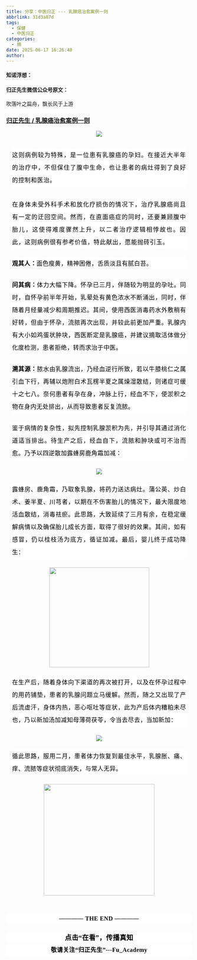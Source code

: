 ```yaml
---
title: 分享：中医归正 --- 乳腺癌治愈案例一则
abbrlink: 31d3a87d
tags:
  - 保健
  - 中医归正
categories:
  - 摘
date: 2025-06-17 16:26:48
author:
---
```


#### 知诺浮想：


#### 归正先生微信公众号原文：

吹落叶之扁舟，飘长风于上游

<!-- more -->

###  [归正先生 / 乳腺癌治愈案例一则](https://mp.weixin.qq.com/s/AfnZQxsa4pV-4WOwc-mKUQ "跳转至原文")



<div class="rich_media_content ">
                    <section style="text-align: center;" nodeleaf=""><img class="rich_pages wxw-img js_insertlocalimg" data-imgfileid="100002713" data-ratio="0.9833333333333333" data-s="300,640" src="https://mmbiz.qpic.cn/sz_mmbiz_jpg/zjaJCl7DLpXuL5kcCuJWODroDd3eeFICI8a00wibKBbU8qicPv3SS084iaWtD15N557wBp4X9dAQjl5IkefvNby1g/640?wx_fmt=jpeg&amp;from=appmsg" data-type="jpeg" data-w="900" type="block"  /></section><hr style="-webkit-tap-highlight-color: transparent;margin: 0px;padding: 0px;outline: 0px;max-width: 100%;box-sizing: border-box !important;overflow-wrap: break-word !important;color: rgba(0, 0, 0, 0.9);font-family: &quot;PingFang SC&quot;, system-ui, -apple-system, BlinkMacSystemFont, &quot;Helvetica Neue&quot;, &quot;Hiragino Sans GB&quot;, &quot;Microsoft YaHei UI&quot;, &quot;Microsoft YaHei&quot;, Arial, sans-serif;font-size: 17px;font-style: normal;font-variant-ligatures: normal;font-variant-caps: normal;font-weight: 400;letter-spacing: 0.544px;orphans: 2;text-align: justify;text-indent: 0px;text-transform: none;widows: 2;word-spacing: 0px;-webkit-text-stroke-width: 0px;white-space: normal;text-decoration-thickness: initial;text-decoration-style: initial;text-decoration-color: initial;background-color: rgb(255, 255, 255);visibility: visible;"  /><p style="-webkit-tap-highlight-color: transparent;margin: 32px 16px 16px;padding: 0px;outline: 0px;max-width: 100%;clear: both;min-height: 1em;color: rgba(0, 0, 0, 0.9);font-family: &quot;PingFang SC&quot;, system-ui, -apple-system, BlinkMacSystemFont, &quot;Helvetica Neue&quot;, &quot;Hiragino Sans GB&quot;, &quot;Microsoft YaHei UI&quot;, &quot;Microsoft YaHei&quot;, Arial, sans-serif;font-size: 17px;font-style: normal;font-variant-ligatures: normal;font-variant-caps: normal;font-weight: 400;letter-spacing: 0.544px;orphans: 2;text-align: justify;text-indent: 0px;text-transform: none;widows: 2;word-spacing: 0px;-webkit-text-stroke-width: 0px;white-space: normal;text-decoration-thickness: initial;text-decoration-style: initial;text-decoration-color: initial;background: white;line-height: 2em;box-sizing: border-box !important;overflow-wrap: break-word !important;"><strong><span leaf="" style="-webkit-tap-highlight-color: transparent;margin-top: 0px;margin-bottom: 0px;padding: 0px;outline: 0px;max-width: 100%;font-weight: bold;font-size: 12pt;font-family: FangSong;color: black;letter-spacing: 0.4pt;box-sizing: border-box !important;overflow-wrap: break-word !important;"><span textstyle="" style="font-size: 16px;letter-spacing: 1px;font-weight: normal;">这则病例较为特殊，是一位患有乳腺癌的孕妇。在接近大半年的治疗中，不但保住了腹中生命，也让患者的病灶得到了良好的控制和医治。</span></span></strong></p><p style="-webkit-tap-highlight-color: transparent;margin: 32px 16px 16px;padding: 0px;outline: 0px;max-width: 100%;clear: both;min-height: 1em;color: rgba(0, 0, 0, 0.9);font-family: &quot;PingFang SC&quot;, system-ui, -apple-system, BlinkMacSystemFont, &quot;Helvetica Neue&quot;, &quot;Hiragino Sans GB&quot;, &quot;Microsoft YaHei UI&quot;, &quot;Microsoft YaHei&quot;, Arial, sans-serif;font-size: 17px;font-style: normal;font-variant-ligatures: normal;font-variant-caps: normal;font-weight: 400;letter-spacing: 0.544px;orphans: 2;text-align: justify;text-indent: 0px;text-transform: none;widows: 2;word-spacing: 0px;-webkit-text-stroke-width: 0px;white-space: normal;text-decoration-thickness: initial;text-decoration-style: initial;text-decoration-color: initial;background: white;line-height: 2em;box-sizing: border-box !important;overflow-wrap: break-word !important;" data-pm-slice="0 0 []"><strong style="-webkit-tap-highlight-color: transparent;margin-top: 0px;margin-bottom: 0px;padding: 0px;outline: 0px;max-width: 100%;box-sizing: border-box !important;overflow-wrap: break-word !important;"><span leaf="" style="-webkit-tap-highlight-color: transparent;margin-top: 0px;margin-bottom: 0px;padding: 0px;outline: 0px;max-width: 100%;font-weight: bold;font-size: 12pt;font-family: FangSong;color: black;letter-spacing: 0.4pt;box-sizing: border-box !important;overflow-wrap: break-word !important;"><span textstyle="" style="font-size: 16px;letter-spacing: 1px;font-weight: normal;">在身体未受外科手术和放化疗损伤的情况下，</span></span><strong style="-webkit-tap-highlight-color: transparent;margin-top: 0px;margin-bottom: 0px;padding: 0px;outline: 0px;max-width: 100%;box-sizing: border-box !important;overflow-wrap: break-word !important;"><span leaf="" style="-webkit-tap-highlight-color: transparent;margin-top: 0px;margin-bottom: 0px;padding: 0px;outline: 0px;max-width: 100%;font-weight: bold;font-size: 12pt;font-family: FangSong;color: black;letter-spacing: 0.4pt;box-sizing: border-box !important;overflow-wrap: break-word !important;" data-pm-slice="1 1 [&quot;para&quot;,{&quot;tagName&quot;:&quot;p&quot;,&quot;attributes&quot;:{&quot;style&quot;:&quot;-webkit-tap-highlight-color: transparent;margin: 32px 16px 16px;padding: 0px;outline: 0px;max-width: 100%;clear: both;min-height: 1em;color: rgba(0, 0, 0, 0.9);font-family: \&quot;PingFang SC\&quot;, system-ui, -apple-system, BlinkMacSystemFont, \&quot;Helvetica Neue\&quot;, \&quot;Hiragino Sans GB\&quot;, \&quot;Microsoft YaHei UI\&quot;, \&quot;Microsoft YaHei\&quot;, Arial, sans-serif;font-size: 17px;font-style: normal;font-variant-ligatures: normal;font-variant-caps: normal;font-weight: 400;letter-spacing: 0.544px;orphans: 2;text-align: justify;text-indent: 0px;text-transform: none;widows: 2;word-spacing: 0px;-webkit-text-stroke-width: 0px;white-space: normal;text-decoration-thickness: initial;text-decoration-style: initial;text-decoration-color: initial;background: white;line-height: 2em;box-sizing: border-box !important;overflow-wrap: break-word !important;&quot;,&quot;data-pm-slice&quot;:&quot;0 0 []&quot;},&quot;namespaceURI&quot;:&quot;http://www.w3.org/1999/xhtml&quot;},&quot;node&quot;,{&quot;tagName&quot;:&quot;strong&quot;,&quot;attributes&quot;:{&quot;style&quot;:&quot;-webkit-tap-highlight-color: transparent;margin-top: 0px;margin-bottom: 0px;padding: 0px;outline: 0px;max-width: 100%;box-sizing: border-box !important;overflow-wrap: break-word !important;&quot;},&quot;namespaceURI&quot;:&quot;http://www.w3.org/1999/xhtml&quot;}]"><span textstyle="" style="font-size: 16px;letter-spacing: 1px;font-weight: normal;">治疗</span></span></strong><span leaf="" style="-webkit-tap-highlight-color: transparent;margin-top: 0px;margin-bottom: 0px;padding: 0px;outline: 0px;max-width: 100%;font-weight: bold;font-size: 12pt;font-family: FangSong;color: black;letter-spacing: 0.4pt;box-sizing: border-box !important;overflow-wrap: break-word !important;"><span textstyle="" style="font-size: 16px;letter-spacing: 1px;font-weight: normal;">乳腺癌尚且有一定的迂回空间。然而，在直面癌症的同时，还要兼顾腹中胎儿，这使得难度骤然上升，以二者治疗逻辑相悖故也。因此，这则病例很有参考价值，特此献出，愿能抛砖引玉。</span></span></strong></p><section style="-webkit-tap-highlight-color: transparent;margin: 24px 16px;padding: 0px;outline: 0px;max-width: 100%;color: rgba(0, 0, 0, 0.9);font-family: &quot;PingFang SC&quot;, system-ui, -apple-system, BlinkMacSystemFont, &quot;Helvetica Neue&quot;, &quot;Hiragino Sans GB&quot;, &quot;Microsoft YaHei UI&quot;, &quot;Microsoft YaHei&quot;, Arial, sans-serif;font-size: 17px;font-style: normal;font-variant-ligatures: normal;font-variant-caps: normal;font-weight: 400;letter-spacing: 0.544px;orphans: 2;text-align: justify;text-indent: 0px;text-transform: none;widows: 2;word-spacing: 0px;-webkit-text-stroke-width: 0px;white-space: normal;text-decoration-thickness: initial;text-decoration-style: initial;text-decoration-color: initial;background-color: rgb(255, 255, 255);line-height: 2em;box-sizing: border-box !important;overflow-wrap: break-word !important;" data-pm-slice="0 0 []"><strong style="-webkit-tap-highlight-color: transparent;margin-top: 0px;margin-bottom: 0px;padding: 0px;outline: 0px;max-width: 100%;box-sizing: border-box !important;overflow-wrap: break-word !important;"><span style="-webkit-tap-highlight-color: transparent;margin-top: 0px;margin-bottom: 0px;padding: 0px;outline: 0px;max-width: 100%;color: rgb(0, 0, 0);font-family: 仿宋;font-size: 16px;box-sizing: border-box !important;overflow-wrap: break-word !important;"><span leaf="" style="-webkit-tap-highlight-color: transparent;margin-top: 0px;margin-bottom: 0px;padding: 0px;outline: 0px;max-width: 100%;box-sizing: border-box !important;overflow-wrap: break-word !important;">观其人：</span></span></strong><strong style="-webkit-tap-highlight-color: transparent;margin-top: 0px;margin-bottom: 0px;padding: 0px;outline: 0px;max-width: 100%;box-sizing: border-box !important;overflow-wrap: break-word !important;"><span leaf="" style="-webkit-tap-highlight-color: transparent;margin-top: 0px;margin-bottom: 0px;padding: 0px;outline: 0px;max-width: 100%;color: rgb(0, 0, 0);font-family: 仿宋;font-size: 16px;box-sizing: border-box !important;overflow-wrap: break-word !important;"><span textstyle="" style="font-weight: normal;">面色瘦</span></span></strong><span leaf="" style="-webkit-tap-highlight-color: transparent;margin-top: 0px;margin-bottom: 0px;padding: 0px;outline: 0px;max-width: 100%;color: rgb(0, 0, 0);font-family: 仿宋;font-size: 16px;box-sizing: border-box !important;overflow-wrap: break-word !important;">黄，精神困倦，舌质淡且有腻白苔。</span></section><section style="-webkit-tap-highlight-color: transparent;margin: 24px 16px;padding: 0px;outline: 0px;max-width: 100%;color: rgba(0, 0, 0, 0.9);font-family: &quot;PingFang SC&quot;, system-ui, -apple-system, BlinkMacSystemFont, &quot;Helvetica Neue&quot;, &quot;Hiragino Sans GB&quot;, &quot;Microsoft YaHei UI&quot;, &quot;Microsoft YaHei&quot;, Arial, sans-serif;font-size: 17px;font-style: normal;font-variant-ligatures: normal;font-variant-caps: normal;font-weight: 400;letter-spacing: 0.544px;orphans: 2;text-align: justify;text-indent: 0px;text-transform: none;widows: 2;word-spacing: 0px;-webkit-text-stroke-width: 0px;white-space: normal;text-decoration-thickness: initial;text-decoration-style: initial;text-decoration-color: initial;background-color: rgb(255, 255, 255);line-height: 2em;box-sizing: border-box !important;overflow-wrap: break-word !important;"><strong style="-webkit-tap-highlight-color: transparent;margin-top: 0px;margin-bottom: 0px;padding: 0px;outline: 0px;max-width: 100%;box-sizing: border-box !important;overflow-wrap: break-word !important;"><span style="-webkit-tap-highlight-color: transparent;margin-top: 0px;margin-bottom: 0px;padding: 0px;outline: 0px;max-width: 100%;color: rgb(0, 0, 0);font-family: 仿宋;font-size: 16px;box-sizing: border-box !important;overflow-wrap: break-word !important;"><span leaf="" style="-webkit-tap-highlight-color: transparent;margin-top: 0px;margin-bottom: 0px;padding: 0px;outline: 0px;max-width: 100%;box-sizing: border-box !important;overflow-wrap: break-word !important;">问其病：<span textstyle="" style="font-weight: normal;">体力大幅下降。怀孕已三月，伴随较为明显的孕吐。同时，自怀孕前半年开始，乳晕处有黄色浓水不断涌出，同时，伴随着月经量减少和周期推迟。其间，使用西医消毒药水外敷稍有好转，但由于怀孕，流脓再次出现，并较此前更加严重。乳腺内有大小如鸡蛋状肿块，西医断定是乳腺癌，并建议摘取活体做分化度检测，患者拒绝，转而求治于中医。</span></span></span></strong></section><section style="-webkit-tap-highlight-color: transparent;margin: 24px 16px;padding: 0px;outline: 0px;max-width: 100%;color: rgba(0, 0, 0, 0.9);font-family: &quot;PingFang SC&quot;, system-ui, -apple-system, BlinkMacSystemFont, &quot;Helvetica Neue&quot;, &quot;Hiragino Sans GB&quot;, &quot;Microsoft YaHei UI&quot;, &quot;Microsoft YaHei&quot;, Arial, sans-serif;font-size: 17px;font-style: normal;font-variant-ligatures: normal;font-variant-caps: normal;font-weight: 400;letter-spacing: 0.544px;orphans: 2;text-align: justify;text-indent: 0px;text-transform: none;widows: 2;word-spacing: 0px;-webkit-text-stroke-width: 0px;white-space: normal;text-decoration-thickness: initial;text-decoration-style: initial;text-decoration-color: initial;background-color: rgb(255, 255, 255);line-height: 2em;box-sizing: border-box !important;overflow-wrap: break-word !important;"><strong style="-webkit-tap-highlight-color: transparent;margin-top: 0px;margin-bottom: 0px;padding: 0px;outline: 0px;max-width: 100%;box-sizing: border-box !important;overflow-wrap: break-word !important;"><span leaf="" style="-webkit-tap-highlight-color: transparent;margin-top: 0px;margin-bottom: 0px;padding: 0px;outline: 0px;max-width: 100%;color: rgb(0, 0, 0);font-family: 仿宋;font-size: 16px;box-sizing: border-box !important;overflow-wrap: break-word !important;"><span textstyle="" style="font-weight: bold;">溯其源：</span><span textstyle="" style="font-weight: normal;">脓水由乳腺流出，乃经血逆行所致，若以牛膝桃仁之属引血下行，再辅以炮附白术瓦楞半夏之属燥湿散结，则诸症可缓十之七八。奈何患者有孕在身，冲脉上行，经血不下，使淤积之物在身内无处排出，从而导致患者反复流脓。</span></span></strong></section><section style="-webkit-tap-highlight-color: transparent;margin: 24px 16px;padding: 0px;outline: 0px;max-width: 100%;color: rgba(0, 0, 0, 0.9);font-family: &quot;PingFang SC&quot;, system-ui, -apple-system, BlinkMacSystemFont, &quot;Helvetica Neue&quot;, &quot;Hiragino Sans GB&quot;, &quot;Microsoft YaHei UI&quot;, &quot;Microsoft YaHei&quot;, Arial, sans-serif;font-size: 17px;font-style: normal;font-variant-ligatures: normal;font-variant-caps: normal;font-weight: 400;letter-spacing: 0.544px;orphans: 2;text-align: justify;text-indent: 0px;text-transform: none;widows: 2;word-spacing: 0px;-webkit-text-stroke-width: 0px;white-space: normal;text-decoration-thickness: initial;text-decoration-style: initial;text-decoration-color: initial;background-color: rgb(255, 255, 255);line-height: 2em;box-sizing: border-box !important;overflow-wrap: break-word !important;"><strong style="-webkit-tap-highlight-color: transparent;margin-top: 0px;margin-bottom: 0px;padding: 0px;outline: 0px;max-width: 100%;box-sizing: border-box !important;overflow-wrap: break-word !important;"><span leaf="" style="-webkit-tap-highlight-color: transparent;margin-top: 0px;margin-bottom: 0px;padding: 0px;outline: 0px;max-width: 100%;color: rgb(0, 0, 0);font-family: 仿宋;font-size: 16px;box-sizing: border-box !important;overflow-wrap: break-word !important;"><span textstyle="" style="font-weight: normal;">鉴于病情的复杂性，拟先控制乳腺淤积为先，并引导其通过消化道适当排出。待生产之后，经血自下，流脓和肿块或可不治而愈。乃予以四逆散加露蜂房鹿角霜加减：</span></span></strong></section><section style="text-align: center;" nodeleaf=""><img class="rich_pages wxw-img" data-imgfileid="100002708" data-ratio="0.29814814814814816" data-s="300,640" src="https://mmbiz.qpic.cn/sz_mmbiz_png/zjaJCl7DLpVLxAYr1ZjtY8MSlpNFIGvwjJZWGeqGWzja85SusDce7udMbw9gaj7L4LiazDgvPq36xNYvbozick8A/640?wx_fmt=png&amp;from=appmsg" data-type="png" data-w="1080" type="block"  /></section><p data-pm-slice="0 0 []" style="-webkit-tap-highlight-color: transparent;margin: 24px 16px;padding: 0px;outline: 0px;max-width: 100%;color: rgba(0, 0, 0, 0.9);font-family: &quot;PingFang SC&quot;, system-ui, -apple-system, BlinkMacSystemFont, &quot;Helvetica Neue&quot;, &quot;Hiragino Sans GB&quot;, &quot;Microsoft YaHei UI&quot;, &quot;Microsoft YaHei&quot;, Arial, sans-serif;font-size: 17px;font-style: normal;font-variant-ligatures: normal;font-variant-caps: normal;font-weight: 400;letter-spacing: 0.544px;orphans: 2;text-align: justify;text-indent: 0px;text-transform: none;widows: 2;word-spacing: 0px;-webkit-text-stroke-width: 0px;white-space: normal;text-decoration-thickness: initial;text-decoration-style: initial;text-decoration-color: initial;background-color: rgb(255, 255, 255);line-height: 2em;box-sizing: border-box !important;overflow-wrap: break-word !important;"><span lang="ZH-CN"><span leaf="" style="font-weight: bold;font-style: normal;font-variant-ligatures: normal;font-variant-caps: normal;letter-spacing: 0.544px;orphans: 2;text-align: justify;text-indent: 0px;text-transform: none;widows: 2;word-spacing: 0px;-webkit-text-stroke-width: 0px;text-decoration-thickness: initial;text-decoration-style: initial;text-decoration-color: initial;color: rgb(0, 0, 0);font-family: 仿宋;font-size: 16px;-webkit-tap-highlight-color: transparent;margin-top: 0px;margin-bottom: 0px;padding: 0px;outline: 0px;max-width: 100%;box-sizing: border-box !important;overflow-wrap: break-word !important;"><span textstyle="" style="font-weight: normal;">露蜂房、鹿角霜，乃取象乳腺，将药力送达病灶。蒲公英、炒白术、姜半夏、川芎者，以期在不伤害胎儿的情况下，最大限度地活血散结，消毒祛瘀。此思路，大致延续了三月有余，在稳定缓解病情以及确保胎儿成长方面，取得了很好的效果。其间，如有感冒，仍以桂枝汤为底方，循证加减。最后，婴儿终于成功降生：</span></span></span></p><section style="text-align: center;" nodeleaf=""><img class="rich_pages wxw-img" data-imgfileid="100002715" data-ratio="0.7704918032786885" data-s="300,640" data-type="png" data-w="549" src="https://mmbiz.qpic.cn/sz_mmbiz_png/zjaJCl7DLpWFjUy1NkXLZwRYVMiby4NzRz79KaPOGMJkMOdRPAlWEXyicSKf06l5nO36xbL2JNwW83LxQp7ktkxQ/640?wx_fmt=png&amp;from=appmsg" style="width: 271px; pointer-events: initial;" type="block"></section><section style="text-align: center;" nodeleaf=""><span></span></section><p data-pm-slice="0 0 []" style="-webkit-tap-highlight-color: transparent;margin: 24px 16px;padding: 0px;outline: 0px;max-width: 100%;color: rgba(0, 0, 0, 0.9);font-family: &quot;PingFang SC&quot;, system-ui, -apple-system, BlinkMacSystemFont, &quot;Helvetica Neue&quot;, &quot;Hiragino Sans GB&quot;, &quot;Microsoft YaHei UI&quot;, &quot;Microsoft YaHei&quot;, Arial, sans-serif;font-size: 17px;font-style: normal;font-variant-ligatures: normal;font-variant-caps: normal;font-weight: 400;letter-spacing: 0.544px;orphans: 2;text-align: justify;text-indent: 0px;text-transform: none;widows: 2;word-spacing: 0px;-webkit-text-stroke-width: 0px;white-space: normal;text-decoration-thickness: initial;text-decoration-style: initial;text-decoration-color: initial;background-color: rgb(255, 255, 255);line-height: 2em;box-sizing: border-box !important;overflow-wrap: break-word !important;"><span lang="ZH-CN"><span leaf="" style="font-weight: bold;font-style: normal;font-variant-ligatures: normal;font-variant-caps: normal;letter-spacing: 0.544px;orphans: 2;text-align: justify;text-indent: 0px;text-transform: none;widows: 2;word-spacing: 0px;-webkit-text-stroke-width: 0px;text-decoration-thickness: initial;text-decoration-style: initial;text-decoration-color: initial;color: rgb(0, 0, 0);font-family: 仿宋;font-size: 16px;-webkit-tap-highlight-color: transparent;margin-top: 0px;margin-bottom: 0px;padding: 0px;outline: 0px;max-width: 100%;box-sizing: border-box !important;overflow-wrap: break-word !important;"><span textstyle="" style="font-weight: normal;">在生产后，随着身体向下渠道的再次被打开，以及在怀孕过程中的用药铺垫，患者的乳腺问题立马缓解。然而，随之又出现了产后流虚汗，身体内热，恶心呕吐等症状，此为产后体内糟粕未尽也，乃以新加汤加减知母薄荷茯苓，令当去尽去，当加新加：</span></span></span></p><section style="text-align: center;" nodeleaf=""><img class="rich_pages wxw-img" data-imgfileid="100002712" data-ratio="0.29814814814814816" data-s="300,640" src="https://mmbiz.qpic.cn/sz_mmbiz_png/zjaJCl7DLpXuL5kcCuJWODroDd3eeFICKAFia1tPIUP8WPCl9bibjfkOfHoxSYBrSakThNJYeeKXCV4pcZqibF9Hg/640?wx_fmt=png&amp;from=appmsg" data-type="png" data-w="1080" type="block"  /></section><p data-pm-slice="0 0 []" style="-webkit-tap-highlight-color: transparent;margin: 24px 16px;padding: 0px;outline: 0px;max-width: 100%;color: rgba(0, 0, 0, 0.9);font-family: &quot;PingFang SC&quot;, system-ui, -apple-system, BlinkMacSystemFont, &quot;Helvetica Neue&quot;, &quot;Hiragino Sans GB&quot;, &quot;Microsoft YaHei UI&quot;, &quot;Microsoft YaHei&quot;, Arial, sans-serif;font-size: 17px;font-style: normal;font-variant-ligatures: normal;font-variant-caps: normal;font-weight: 400;letter-spacing: 0.544px;orphans: 2;text-align: justify;text-indent: 0px;text-transform: none;widows: 2;word-spacing: 0px;-webkit-text-stroke-width: 0px;white-space: normal;text-decoration-thickness: initial;text-decoration-style: initial;text-decoration-color: initial;background-color: rgb(255, 255, 255);line-height: 2em;box-sizing: border-box !important;overflow-wrap: break-word !important;"><span lang="ZH-CN"><span leaf="" style="font-weight: bold;font-style: normal;font-variant-ligatures: normal;font-variant-caps: normal;letter-spacing: 0.544px;orphans: 2;text-align: justify;text-indent: 0px;text-transform: none;widows: 2;word-spacing: 0px;-webkit-text-stroke-width: 0px;text-decoration-thickness: initial;text-decoration-style: initial;text-decoration-color: initial;color: rgb(0, 0, 0);font-family: 仿宋;font-size: 16px;-webkit-tap-highlight-color: transparent;margin-top: 0px;margin-bottom: 0px;padding: 0px;outline: 0px;max-width: 100%;box-sizing: border-box !important;overflow-wrap: break-word !important;"><span textstyle="" style="font-weight: normal;">循此思路，服用二月，患者体力恢复到最佳水平，乳腺胀、痛、痒、流脓等症状彻底消失，与常人无异。</span></span></span></p><section style="text-align: center;margin-bottom: 48px;" nodeleaf=""><img class="rich_pages wxw-img" data-imgfileid="100002718" data-s="300,640" src="https://mmbiz.qpic.cn/sz_mmbiz_png/zjaJCl7DLpUoiaXlcHCI73kYgLb8RoZT3VUsicsuulWeCWbSFDjdBxABIYDsgWiaibGrFj5iausRMOBic0BqQa7wMq8A/640?wx_fmt=png&amp;from=appmsg" data-type="png" style="width:300px;height:302px;" type="block"  /></section><p data-pm-slice="0 0 []" style="-webkit-tap-highlight-color: transparent;margin: 0px 0px 24px;padding: 0px;outline: 0px;max-width: 100%;box-sizing: border-box !important;overflow-wrap: break-word !important;clear: both;min-height: 1em;color: rgba(0, 0, 0, 0.9);font-size: 17px;font-style: normal;font-variant-ligatures: normal;font-variant-caps: normal;font-weight: 400;letter-spacing: 0.544px;orphans: 2;text-indent: 0px;text-transform: none;widows: 2;word-spacing: 0px;-webkit-text-stroke-width: 0px;white-space: normal;text-decoration-thickness: initial;text-decoration-style: initial;text-decoration-color: initial;font-family: system-ui, -apple-system, BlinkMacSystemFont, &quot;Helvetica Neue&quot;, &quot;PingFang SC&quot;, &quot;Hiragino Sans GB&quot;, &quot;Microsoft YaHei UI&quot;, &quot;Microsoft YaHei&quot;, Arial, sans-serif;background-color: rgb(255, 255, 255);text-align: center;line-height: 1.75em;"><span style="-webkit-tap-highlight-color: transparent;margin: 0px;padding: 0px;outline: 0px;max-width: 100%;box-sizing: border-box !important;overflow-wrap: break-word !important;font-size: 17px;letter-spacing: 0.034em;"><strong style="-webkit-tap-highlight-color: transparent;margin: 0px;padding: 0px;outline: 0px;max-width: 100%;box-sizing: border-box !important;overflow-wrap: break-word !important;letter-spacing: 0.544px;"><span style="-webkit-tap-highlight-color: transparent;margin: 0px;padding: 0px;outline: 0px;max-width: 100%;box-sizing: border-box !important;overflow-wrap: break-word !important;color: rgb(0, 0, 0);font-family: 仿宋;font-size: 16px;"><span leaf="" style="-webkit-tap-highlight-color: transparent;margin: 0px;padding: 0px;outline: 0px;max-width: 100%;box-sizing: border-box !important;overflow-wrap: break-word !important;">———— THE END ————</span></span></strong></span></p>
					<section style="margin-top: 20px;margin-bottom: 5px;outline: 0px;max-width: 100%;font-family: -apple-system, BlinkMacSystemFont, &quot;Helvetica Neue&quot;, &quot;PingFang SC&quot;, &quot;Hiragino Sans GB&quot;, &quot;Microsoft YaHei UI&quot;, &quot;Microsoft YaHei&quot;, Arial, sans-serif;letter-spacing: 0.544px;white-space: normal;font-size: 16px;min-height: 1em;color: rgb(62, 62, 62);text-align: center;line-height: 1.75em;background-color: rgb(255, 255, 255);box-sizing: border-box !important;overflow-wrap: break-word !important;"><strong style="outline: 0px;max-width: 100%;box-sizing: border-box !important;overflow-wrap: break-word !important;"><span style="outline: 0px;max-width: 100%;font-size: 18px;color: rgb(0, 0, 0);font-family: 仿宋;letter-spacing: 0.5px;box-sizing: border-box !important;overflow-wrap: break-word !important;">点击“在看”，传播真知</span></strong></section><section style="margin-top: 5px;margin-bottom: 5px;outline: 0px;max-width: 100%;font-family: -apple-system, BlinkMacSystemFont, &quot;Helvetica Neue&quot;, &quot;PingFang SC&quot;, &quot;Hiragino Sans GB&quot;, &quot;Microsoft YaHei UI&quot;, &quot;Microsoft YaHei&quot;, Arial, sans-serif;letter-spacing: 0.544px;white-space: normal;font-size: 16px;min-height: 1em;color: rgb(62, 62, 62);text-align: center;line-height: 1.75em;background-color: rgb(255, 255, 255);box-sizing: border-box !important;overflow-wrap: break-word !important;"><strong style="outline: 0px;max-width: 100%;box-sizing: border-box !important;overflow-wrap: break-word !important;"><span style="outline: 0px;max-width: 100%;font-size: 18px;color: rgb(0, 0, 0);font-family: 仿宋;letter-spacing: 0.5px;box-sizing: border-box !important;overflow-wrap: break-word !important;"><strong style="outline: 0px;max-width: 100%;color: rgb(62, 62, 62);font-size: 16px;box-sizing: border-box !important;overflow-wrap: break-word !important;"><span style="outline: 0px;max-width: 100%;color: rgb(0, 0, 0);box-sizing: border-box !important;overflow-wrap: break-word !important;">敬请关注“归正先生”---Fu_Academy</span></strong></span></strong></section>
                </div>
